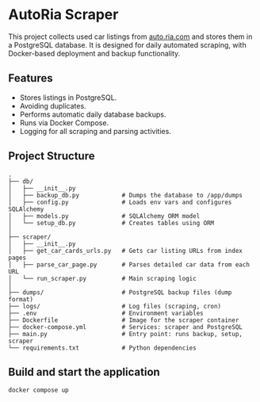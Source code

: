 # AutoRia Scraper

This project collects used car listings from [auto.ria.com](https://auto.ria.com/) and stores them in a PostgreSQL database. It is designed for daily automated scraping, with Docker-based deployment and backup functionality.

## Features

- Stores listings in PostgreSQL.
- Avoiding duplicates.
- Performs automatic daily database backups.
- Runs via Docker Compose.
- Logging for all scraping and parsing activities.

## Project Structure

```
.
├── db/
│   ├── __init__.py
│   ├── backup_db.py            # Dumps the database to /app/dumps
│   ├── config.py               # Loads env vars and configures SQLAlchemy
│   ├── models.py               # SQLAlchemy ORM model
│   └── setup_db.py             # Creates tables using ORM
│
├── scraper/
│   ├── __init__.py
│   ├── get_car_cards_urls.py   # Gets car listing URLs from index pages
│   ├── parse_car_page.py       # Parses detailed car data from each URL
│   └── run_scraper.py          # Main scraping logic
│
├── dumps/                      # PostgreSQL backup files (dump format)
├── logs/                       # Log files (scraping, cron)
├── .env                        # Environment variables
├── Dockerfile                  # Image for the scraper container
├── docker-compose.yml          # Services: scraper and PostgreSQL
├── main.py                     # Entry point: runs backup, setup, scraper
└── requirements.txt            # Python dependencies

```



## Build and start the application

```bash
docker compose up
```